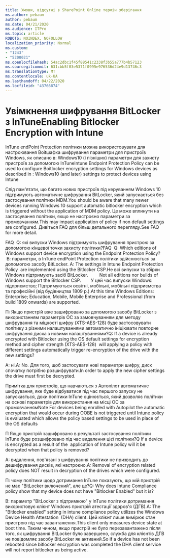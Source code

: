 ```yaml
---
title: Умови, відсутні в SharePoint Online термін зберігання
ms.author: pebaum
author: pebaum
ms.date: 04/21/2020
ms.audience: ITPro
ms.topic: article
ROBOTS: NOINDEX, NOFOLLOW
localization_priority: Normal
ms.custom:
- "1243"
- "5200021"
ms.openlocfilehash: 54ac2dbc1f45f88541c2338f3b55a777b4b57123
ms.sourcegitcommit: 631cbb5f03e5371f0995e976536d24e9d13746c3
ms.translationtype: MT
ms.contentlocale: uk-UA
ms.lasthandoff: 04/22/2020
ms.locfileid: "43766874"
---
```

# <a name="enabling-bitlocker-encryption-with-intune"></a><span data-ttu-id="1279f-102">Увімкнення шифрування BitLocker з InTune</span><span class="sxs-lookup"><span data-stu-id="1279f-102">Enabling Bitlocker Encryption with Intune</span></span>

<span data-ttu-id="1279f-103">InTune endPoint Protection політики можна використовувати для настроювання Boitшафка шифрування параметри для пристроїв Windows, як описано в: Windows10 (і пізніших) параметри для захисту пристроїв за допомогою InTune</span><span class="sxs-lookup"><span data-stu-id="1279f-103">Intune Endpoint Protection Policy can be used to configure Boitlocker encryption settings for Windows devices as described in : Windows10 (and later) settings to protect devices using Intune</span></span>

<span data-ttu-id="1279f-104">Слід пам'ятати, що багато нових пристроїв під керуванням Windows 10 підтримують автоматичне шифрування BitLocker, який запускається без застосування політики MDM.</span><span class="sxs-lookup"><span data-stu-id="1279f-104">You should be aware that many newer devices running Windows 10 support automatic bitlocker encryption which is triggered without the application of MDM policy.</span></span> <span data-ttu-id="1279f-105">Це може вплинути на застосування політики, якщо не настроєно параметри за промовчанням.</span><span class="sxs-lookup"><span data-stu-id="1279f-105">This may impact application of policy if non default settings are configured.</span></span> <span data-ttu-id="1279f-106">Дивіться FAQ для більш детального перегляду.</span><span class="sxs-lookup"><span data-stu-id="1279f-106">See FAQ for more detail.</span></span>


<span data-ttu-id="1279f-107">FAQ  Q: які випуски Windows підтримують шифрування пристрою за допомогою кінцевої точки захисту політики?</span><span class="sxs-lookup"><span data-stu-id="1279f-107">FAQ  Q: Which editions of Windows support device encryption using the Endpoint Protection Policy?</span></span>
<span data-ttu-id="1279f-108"> В: параметри, в InTune endPoint Protection політики здійснюється за допомогою засобу BitLocker.</span><span class="sxs-lookup"><span data-stu-id="1279f-108"> A: The settings in Intune Endpoint Protection Policy  are implemented using the Bitlocker CSP.</span></span><span data-ttu-id="1279f-109">Не всі випуски та збірки Windows підтримують засіб BitLocker. 
     </span><span class="sxs-lookup"><span data-stu-id="1279f-109">  Not all editions nor builds of Windows support the Bitlocker CSP. 
     </span></span> <span data-ttu-id="1279f-110">У цей час випуски Windows: підприємство; Підтримуються освітні, мобільні, мобільні підприємства та професійні (від будівництва 1809 р.).</span><span class="sxs-lookup"><span data-stu-id="1279f-110">At this time Windows Editions: Enterprise; Education, Mobile, Mobile Enterprise and Professional (from build 1809 onwards) are supported.</span></span>




<span data-ttu-id="1279f-111">П: Якщо пристрій вже зашифровано за допомогою засобу BitLocker з використанням параметрів ОС за замовчуванням для методу шифрування та міцності шифру (XTS-AES-128) буде застосовувати політику з різними налаштуваннями автоматично ініціювати повторне шифрування диска з новими налаштуваннями?</span><span class="sxs-lookup"><span data-stu-id="1279f-111">Q: If a device is already encrypted with Bitlocker using the OS default settings for encryption method and cipher strength (XTS-AES-128)  will applying a policy with different settings automatically trigger re-encryption of the drive with the new settings?</span></span>

<span data-ttu-id="1279f-112">A: ні.</span><span class="sxs-lookup"><span data-stu-id="1279f-112">A: No.</span></span> <span data-ttu-id="1279f-113">Для того, щоб застосувати нові параметри шифру, диск спочатку потрібно розшифрувати.</span><span class="sxs-lookup"><span data-stu-id="1279f-113">In order to apply the new cipher settings the drive must first be decrypted.</span></span>

<span data-ttu-id="1279f-114">Примітка для пристроїв, що навчаються з Автопілот автоматичне шифрування, яке буде відбуватися під час першого запуску не запускається, доки політики InTune оцінюється, який дозволяє політики на основі параметрів для використання на місці ОС за промовчанням</span><span class="sxs-lookup"><span data-stu-id="1279f-114">Note For devices being enrolled with Autopilot the automatic encryption that would occur during OOBE is not triggered until Intune policy is evaluated which allows the policy based settings to be used in place of the OS defaults</span></span>




<span data-ttu-id="1279f-115">П Якщо пристрій зашифровано в результаті застосування політики InTune буде розшифровано під час видалення цієї політики?</span><span class="sxs-lookup"><span data-stu-id="1279f-115">Q If a device is encrypted as a result of the  application of Intune policy will it be decrypted when that policy is removed?</span></span>

<span data-ttu-id="1279f-116">A: видалення, пов'язані з шифрування політики не призводить до дешифрування дисків, які настроєно.</span><span class="sxs-lookup"><span data-stu-id="1279f-116">A: Removal of encryption related policy does NOT result in decryption of the drives which were configured.</span></span>




<span data-ttu-id="1279f-117">П: чому політики щодо дотримання InTune показують, що мій пристрій не має "BitLocker включений", але це?</span><span class="sxs-lookup"><span data-stu-id="1279f-117">Q: Why does intune Compliance policy show that my device does not have "Bitlocker Enabled" but it is?</span></span>

<span data-ttu-id="1279f-118">В: параметр "BitLocker з підтримкою" у InTune політики дотримання використовує клієнт Windows пристрій атестації здоров'я (ДГВ).</span><span class="sxs-lookup"><span data-stu-id="1279f-118">A: The "Bitlocker enabled" setting in intune compliance policy utilizes the Windows Device Health Attestation  (DHA) client.</span></span> <span data-ttu-id="1279f-119">Цей клієнт лише вимірює стан пристрою під час завантаження.</span><span class="sxs-lookup"><span data-stu-id="1279f-119">This client only measures device state at boot time.</span></span> <span data-ttu-id="1279f-120">Таким чином, якщо пристрій не було перезавантажено після того, як шифрування BitLocker було завершено, служба для клієнтів ДГВ не повідомляє засобу BitLocker як активний.</span><span class="sxs-lookup"><span data-stu-id="1279f-120">So if a device has not been rebooted since bitlocker encryption was completed the DHA client service will not report bitlocker as being active.</span></span>